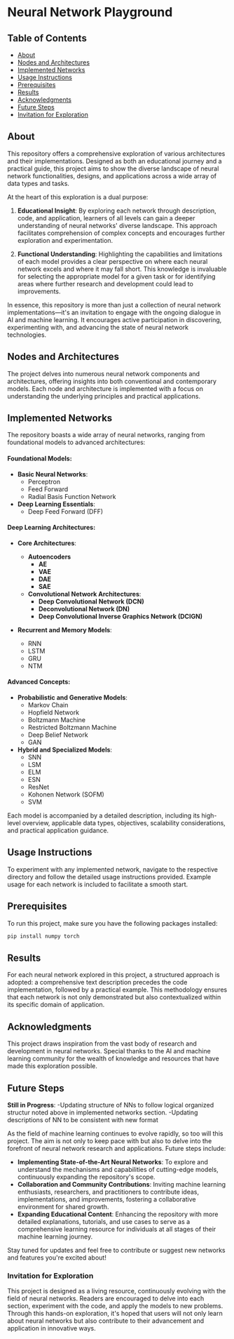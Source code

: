 # Neural Network Playground

## Table of Contents
- [About](#about)
- [Nodes and Architectures](#nodes-and-architectures)
- [Implemented Networks](#implemented-networks)
- [Usage Instructions](#usage-instructions)
- [Prerequisites](#prerequisites)
- [Results](#results)
- [Acknowledgments](#acknowledgments)
- [Future Steps](#future-steps)
- [Invitation for Exploration](#invitation-for-exploration)

## About
This repository offers a comprehensive exploration of various architectures and their implementations. Designed as both an educational journey and a practical guide, this project aims to show the diverse landscape of neural network functionalities, designs, and applications across a wide array of data types and tasks.

At the heart of this exploration is a dual purpose:

1. **Educational Insight**: By exploring each network through description, code, and application, learners of all levels can gain a deeper understanding of neural networks' diverse landscape. This approach facilitates comprehension of complex concepts and encourages further exploration and experimentation.

2. **Functional Understanding**: Highlighting the capabilities and limitations of each model provides a clear perspective on where each neural network excels and where it may fall short. This knowledge is invaluable for selecting the appropriate model for a given task or for identifying areas where further research and development could lead to improvements.

In essence, this repository is more than just a collection of neural network implementations—it's an invitation to engage with the ongoing dialogue in AI and machine learning. It encourages active participation in discovering, experimenting with, and advancing the state of neural network technologies.


## Nodes and Architectures
The project delves into numerous neural network components and architectures, offering insights into both conventional and contemporary models. Each node and architecture is implemented with a focus on understanding the underlying principles and practical applications.

## Implemented Networks
The repository boasts a wide array of neural networks, ranging from foundational models to advanced architectures:

#### Foundational Models:
- **Basic Neural Networks**: 
  - Perceptron
  - Feed Forward
  - Radial Basis Function Network
- **Deep Learning Essentials**: 
  - Deep Feed Forward (DFF)

#### Deep Learning Architectures:
- **Core Architectures**: 
  - **Autoencoders**
      - **AE**
      - **VAE**
      - **DAE**
      - **SAE**
  - **Convolutional Network Architectures**: 
      - **Deep Convolutional Network (DCN)**
      - **Deconvolutional Network (DN)**     
      - **Deep Convolutional Inverse Graphics Network (DCIGN)**
      
- **Recurrent and Memory Models**: 
  - RNN
  - LSTM
  - GRU
  - NTM

#### Advanced Concepts:
- **Probabilistic and Generative Models**: 
  - Markov Chain
  - Hopfield Network
  - Boltzmann Machine
  - Restricted Boltzmann Machine
  - Deep Belief Network
  - GAN
- **Hybrid and Specialized Models**: 
  - SNN
  - LSM
  - ELM
  - ESN
  - ResNet
  - Kohonen Network (SOFM)
  - SVM

Each model is accompanied by a detailed description, including its high-level overview, applicable data types, objectives, scalability considerations, and practical application guidance.

## Usage Instructions
To experiment with any implemented network, navigate to the respective directory and follow the detailed usage instructions provided. Example usage for each network is included to facilitate a smooth start.

## Prerequisites
To run this project, make sure you have the following packages installed:

```sh
pip install numpy torch 
```

## Results
For each neural network explored in this project, a structured approach is adopted: a comprehensive text description precedes the code implementation, followed by a practical example. This methodology ensures that each network is not only demonstrated but also contextualized within its specific domain of application.

## Acknowledgments
This project draws inspiration from the vast body of research and development in neural networks. Special thanks to the AI and machine learning community for the wealth of knowledge and resources that have made this exploration possible.

## Future Steps
**Still in Progress**: 
-Updating structure of NNs to follow logical organized structur noted above in implemented networks section.
-Updating descriptions of NN to be consistent with new format

As the field of machine learning continues to evolve rapidly, so too will this project. The aim is not only to keep pace with but also to delve into the forefront of neural network research and applications. Future steps include:

- **Implementing State-of-the-Art Neural Networks**: To explore and understand the mechanisms and capabilities of cutting-edge models, continuously expanding the repository's scope.
- **Collaboration and Community Contributions**: Inviting machine learning enthusiasts, researchers, and practitioners to contribute ideas, implementations, and improvements, fostering a collaborative environment for shared growth.
- **Expanding Educational Content**: Enhancing the repository with more detailed explanations, tutorials, and use cases to serve as a comprehensive learning resource for individuals at all stages of their machine learning journey.

Stay tuned for updates and feel free to contribute or suggest new networks and features you're excited about!

### Invitation for Exploration

This project is designed as a living resource, continuously evolving with the field of neural networks. Readers are encouraged to delve into each section, experiment with the code, and apply the models to new problems. Through this hands-on exploration, it's hoped that users will not only learn about neural networks but also contribute to their advancement and application in innovative ways.

